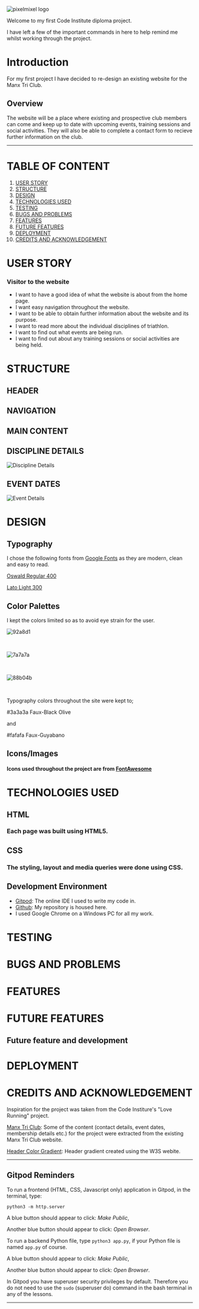 ![pixelmixel logo](https://static.wixstatic.com/media/723d04_eced08187f5b4d75bff4e701a3d69cce~mv2.png/v1/fill/w_93,h_95,al_c,q_85,usm_0.66_1.00_0.01/pixelmixel_email_logo.webp)

Welcome to my first Code Institute diploma project.

I have left a few of the important commands in here to help remind me whilst working through the project.

# Introduction
For my first project I have decided to re-design an existing website for the Manx Tri Club.

## Overview
The website will be a place where existing and prospective club members can come and keep up to date with upcoming events, training sessions and social activities.  They will also be able to complete a contact form to recieve further information on the club.

---

# TABLE OF CONTENT
1. [USER STORY](#user-story)
2. [STRUCTURE](#structure)
3. [DESIGN](#design)
4. [TECHNOLOGIES USED](#technologies-used)
5. [TESTING](testing)
6. [BUGS AND PROBLEMS](#bugs-and-problems)
7. [FEATURES](#features)
8. [FUTURE FEATURES](#features-I-would-like-to-implement)
9. [DEPLOYMENT](#deployment)
10. [CREDITS AND ACKNOWLEDGEMENT](#credits-and-acknowledgement)

# USER STORY
### Visitor to the website
* I want to have a good idea of what the website is about from the home page.
* I want easy navigation throughout the website.
* I want to be able to obtain further information about the website and its purpose.
* I want to read more about the individual disciplines of triathlon.
* I want to find out what events are being run.
* I want to find out about any training sessions or social activities are being held.


# STRUCTURE
## HEADER


## NAVIGATION


## MAIN CONTENT


## DISCIPLINE DETAILS

![Discipline Details](assets/README_images/discipline_details.JPG)

## EVENT DATES

![Event Details](assets/README_images/event_details.JPG)

# DESIGN
## Typography
I chose the following fonts from [Google Fonts](https://fonts.google.com/) as they are modern, clean and easy to read.


[Oswald Regular 400](https://fonts.google.com/specimen/Oswald)


[Lato Light 300](https://fonts.google.com/specimen/Lato) 

## Color Palettes
I kept the colors limited so as to avoid eye strain for the user.


![92a8d1](assets/README_images/color_92a8d1.jpg "#92a8d1")
<p>&nbsp;</p>

![7a7a7a](assets/README_images/color_7a7a7a.jpg "#7a7a7a")
<p>&nbsp;</p>

![88b04b](assets/README_images/color_88b04b.jpg "#88b04b")
<p>&nbsp;</p>

Typography colors throughout the site were kept to;

#3a3a3a Faux-Black Olive

and

#fafafa Faux-Guyabano

## Icons/Images
#### Icons used throughout the project are from [FontAwesome](https://fontawesome.com/)


# TECHNOLOGIES USED
## HTML
### Each page was built using HTML5.

## CSS
### The styling, layout and media queries were done using CSS.

## Development Environment
* [Gitpod](https://gitpod.io): The online IDE I used to write my code in.
* [Github](https://github.com): My repository is housed here.
* I used Google Chrome on a Windows PC for all my work.


# TESTING


# BUGS AND PROBLEMS


# FEATURES


# FUTURE FEATURES
## Future feature and development


# DEPLOYMENT


# CREDITS AND ACKNOWLEDGEMENT

Inspiration for the project was taken from the Code Institure's "Love Running" project.

[Manx Tri Club](https://manxtriclub.com/): Some of the content (contact details, event dates, membership details etc.) for the project were extracted from the existing Manx Tri Club website.

[Header Color Gradient](https://www.w3schools.com/colors/colors_gradient.asp): Header gradient created using the W3S webite.

---


## Gitpod Reminders

To run a frontend (HTML, CSS, Javascript only) application in Gitpod, in the terminal, type:

`python3 -m http.server`

A blue button should appear to click: _Make Public_,

Another blue button should appear to click: _Open Browser_.

To run a backend Python file, type `python3 app.py`, if your Python file is named `app.py` of course.

A blue button should appear to click: _Make Public_,

Another blue button should appear to click: _Open Browser_.

In Gitpod you have superuser security privileges by default. Therefore you do not need to use the `sudo` (superuser do) command in the bash terminal in any of the lessons.


------


